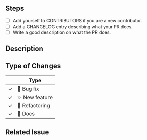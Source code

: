 <!--

Thank you for submitting a PR to Ballistica!

To ease the process of reviewing your PR, do make sure to complete the following boxes.

You can also read more about contributing to pylint in this document:
https://github.com/efroemling/ballistica/wiki/Contributing
-->

## Steps

- [ ] Add yourself to CONTRIBUTORS if you are a new contributor.
- [ ] Add a CHANGELOG entry describing what your PR does.
- [ ] Write a good description on what the PR does.

## Description


## Type of Changes
<!-- Leave the corresponding lines for the applicable type of change: -->
|   | Type |
| ------------- | ------------- |
| ✓  | :bug: Bug fix  |
| ✓  | :sparkles: New feature |
| ✓  | :hammer: Refactoring  |
| ✓  | :scroll: Docs |

## Related Issue

<!-- 
If this PR fixes a particular issue, use the following to automatically close that issue
once this PR gets merged:

Closes #XXX 
-->
